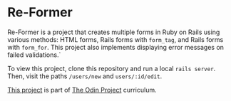 # Re-Former

Re-Former is a project that creates multiple forms in Ruby on Rails using various methods: HTML forms, Rails forms with `form_tag`, and Rails forms with `form_for`. This project also implements displaying error messages on failed validations.`

To view this project, clone this repository and run a local `rails server`. Then, visit the paths `/users/new` and `users/:id/edit`.

[This project](https://www.theodinproject.com/courses/ruby-on-rails/lessons/forms?ref=lnav) is part of [The Odin Project](http://www.theodinproject.com) curriculum. 